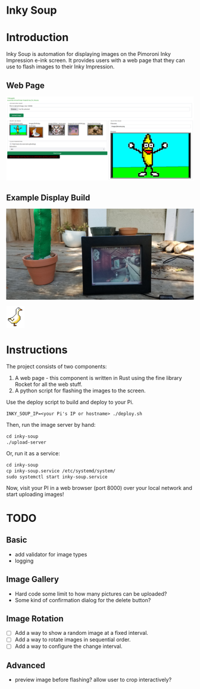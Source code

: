# Inky Soup

# Introduction
Inky Soup is automation for displaying images on the Pimoroni Inky Impression e-ink screen.
It provides users with a web page that they can use to flash images
to their Inky Impression.

## Web Page
![Example of Web Page](./inky-soup-uploader.png "Example of Web Page")

## Example Display Build
![Example of Inky Impression Display](./inky-soup-display.jpg "Example of Display")

![A Goose](./upload-server/static/favicon.ico "A Goose")

# Instructions

The project consists of two components:

1. A web page - this component is written in Rust using the fine library Rocket
for all the web stuff.
1. A python script for flashing the images to the screen.

Use the deploy script to build and deploy to your Pi.

    INKY_SOUP_IP=<your Pi's IP or hostname> ./deploy.sh

Then, run the image server by hand:

    cd inky-soup
    ./upload-server

Or, run it as a service:

    cd inky-soup
    cp inky-soup.service /etc/systemd/system/
    sudo systemctl start inky-soup.service

Now, visit your PI in a web browser (port 8000) over your local network and start uploading
images!

# TODO

## Basic
* add validator for image types
* logging

## Image Gallery
* Hard code some limit to how many pictures can be uploaded?
* Some kind of confirmation dialog for the delete button?

## Image Rotation
* [ ] Add a way to show a random image at a fixed interval.
* [ ] Add a way to rotate images in sequential order.
* [ ] Add a way to configure the change interval.

## Advanced
* preview image before flashing? allow user to crop interactively?
